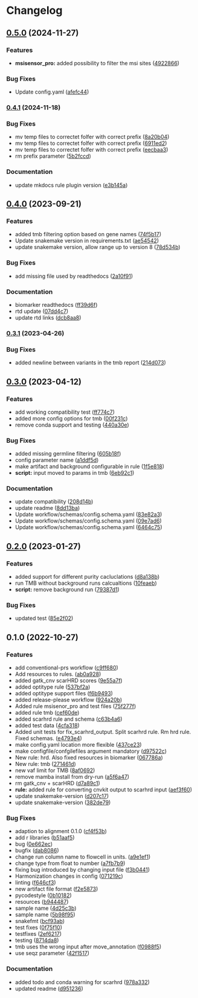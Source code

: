 # Changelog

## [0.5.0](https://www.github.com/hydra-genetics/biomarker/compare/v0.4.1...v0.5.0) (2024-11-27)


### Features

* **msisensor_pro:** added possibility to filter the msi sites ([4922866](https://www.github.com/hydra-genetics/biomarker/commit/4922866adcd1ef1b18978be95f00974bdb0be422))


### Bug Fixes

* Update config.yaml ([afefc44](https://www.github.com/hydra-genetics/biomarker/commit/afefc443f0c975fb44d82af792978533a7f54d26))

### [0.4.1](https://www.github.com/hydra-genetics/biomarker/compare/v0.4.0...v0.4.1) (2024-11-18)


### Bug Fixes

* mv temp files to correctet folfer with correct prefix ([8a20b04](https://www.github.com/hydra-genetics/biomarker/commit/8a20b04189945abeaaa042eb7149c234d97e4c38))
* mv temp files to correctet folfer with correct prefix ([6911ed2](https://www.github.com/hydra-genetics/biomarker/commit/6911ed28344e78a18d34c1e6d941b01a11b4ebce))
* mv temp files to correctet folfer with correct prefix ([eecbaa3](https://www.github.com/hydra-genetics/biomarker/commit/eecbaa37e2849411d20a741024745e31481407b0))
* rm prefix parameter ([5b2fccd](https://www.github.com/hydra-genetics/biomarker/commit/5b2fccd82e92fbb6f8c058b0a79a612cdca98afc))


### Documentation

* update mkdocs rule plugin version ([e3b145a](https://www.github.com/hydra-genetics/biomarker/commit/e3b145af042d49fd9cd66def455c8112556e8955))

## [0.4.0](https://www.github.com/hydra-genetics/biomarker/compare/v0.3.1...v0.4.0) (2023-09-21)


### Features

* added tmb filtering option based on gene names ([74f5b17](https://www.github.com/hydra-genetics/biomarker/commit/74f5b176e8e45ec44d964b0e5a85a2ffe777ebe1))
* Update snakemake version in requirements.txt ([ae54542](https://www.github.com/hydra-genetics/biomarker/commit/ae54542b5004d830c20075e5c5dd6dfad7ff13fb))
* update snakemake version, allow range up to version 8 ([78d534b](https://www.github.com/hydra-genetics/biomarker/commit/78d534b32af81ae83f15acc803014fc2f97aeab2))


### Bug Fixes

* add missing file used by readthedocs ([2a10f91](https://www.github.com/hydra-genetics/biomarker/commit/2a10f912e9407ab5c96813707c879a7d4e97f084))


### Documentation

* biomarker readthedocs ([ff39d6f](https://www.github.com/hydra-genetics/biomarker/commit/ff39d6f5d609f797ceb5271bbc12aa8a8df7bb5f))
* rtd update ([07dd4c7](https://www.github.com/hydra-genetics/biomarker/commit/07dd4c7c3df8365fe96fd4c30349465586a1c38b))
* update rtd links ([dcb8aa8](https://www.github.com/hydra-genetics/biomarker/commit/dcb8aa811ebaba0cff539be8f1bf146c5fefd4a9))

### [0.3.1](https://www.github.com/hydra-genetics/biomarker/compare/v0.3.0...v0.3.1) (2023-04-26)


### Bug Fixes

* added newline between variants in the tmb report ([214d073](https://www.github.com/hydra-genetics/biomarker/commit/214d0736ef6a36759e22574500dc509c918841c0))

## [0.3.0](https://www.github.com/hydra-genetics/biomarker/compare/v0.2.0...v0.3.0) (2023-04-12)


### Features

* add working compatibility test ([ff774c7](https://www.github.com/hydra-genetics/biomarker/commit/ff774c7621f03e5d370285c9423070db466c25c5))
* added more config options for tmb ([00f231c](https://www.github.com/hydra-genetics/biomarker/commit/00f231cbd9d368eb36bb10708aba5d9fcf8e1da1))
* remove conda support and testing ([440a30e](https://www.github.com/hydra-genetics/biomarker/commit/440a30ea208b3ab1db4ba68014142b314c2408bc))


### Bug Fixes

* added missing germline filtering ([605b18f](https://www.github.com/hydra-genetics/biomarker/commit/605b18f387549865c1f6acfd1e96ad832745c037))
* config parameter name ([a1ddf5d](https://www.github.com/hydra-genetics/biomarker/commit/a1ddf5da55b527894df9c8916f3131030a44306d))
* make artifact and background configurable in rule ([1f5e818](https://www.github.com/hydra-genetics/biomarker/commit/1f5e818bcf23bbebe7be40a9e7aaa6042525f38f))
* **script:** input moved to params in tmb ([6eb92c1](https://www.github.com/hydra-genetics/biomarker/commit/6eb92c1f9dadc44a3e52af2da65e4359444bf371))


### Documentation

* update compatibility ([208d14b](https://www.github.com/hydra-genetics/biomarker/commit/208d14bcc74ef71c6ab0500ae22e01506199c847))
* update readme ([8dd13ba](https://www.github.com/hydra-genetics/biomarker/commit/8dd13bac56ed63e8fff6c0107c9d3241b3b2012d))
* Update workflow/schemas/config.schema.yaml ([83e82a3](https://www.github.com/hydra-genetics/biomarker/commit/83e82a3e787a4fba9102e290f13244d8e7e81000))
* Update workflow/schemas/config.schema.yaml ([09e7ad6](https://www.github.com/hydra-genetics/biomarker/commit/09e7ad6a962370558dfc80d115a991f34c45e3bb))
* Update workflow/schemas/config.schema.yaml ([6464c75](https://www.github.com/hydra-genetics/biomarker/commit/6464c75cff642cbd5c9795cd54ca1a5f4e7098fa))

## [0.2.0](https://www.github.com/hydra-genetics/biomarker/compare/v0.1.0...v0.2.0) (2023-01-27)


### Features

* added support for different purity cacluclations ([d8a138b](https://www.github.com/hydra-genetics/biomarker/commit/d8a138b1a945d8abd5ac6a332fa6f3b83b5874e3))
* run TMB without background runs calcualtions ([10feaeb](https://www.github.com/hydra-genetics/biomarker/commit/10feaeb0ec573d4b77ed22789ac3d638821f55fa))
* **script:** remove background run ([79387d1](https://www.github.com/hydra-genetics/biomarker/commit/79387d114faa5194f9815443a50fbfea396fc6ed))


### Bug Fixes

* updated test ([85e2f02](https://www.github.com/hydra-genetics/biomarker/commit/85e2f02b5670ed4a06a36a405c00fcd1b1d5f8c8))

## 0.1.0 (2022-10-27)


### Features

* add conventional-prs workflow ([c9ff680](https://www.github.com/hydra-genetics/biomarker/commit/c9ff6809a6c5c2c65231cc4cb4939e7d9e2fb589))
* Add resources to rules. ([ab0a928](https://www.github.com/hydra-genetics/biomarker/commit/ab0a928631f34be77a48ac3f19a12297e793695e))
* added gatk_cnv scarHRD scores ([9e55a7f](https://www.github.com/hydra-genetics/biomarker/commit/9e55a7fef20c06a7d67b3387f55eb17dd3eaef40))
* added optitype rule ([537bf2a](https://www.github.com/hydra-genetics/biomarker/commit/537bf2a0a7db877ce31ce207b91173bebb3654d9))
* added optitype support files ([f6b9493](https://www.github.com/hydra-genetics/biomarker/commit/f6b94939ae98503b4e07e195a805e7206b4a744b))
* added release-please workflow ([924a20b](https://www.github.com/hydra-genetics/biomarker/commit/924a20b1841aae103f56bb16446f51ac1ab79fe8))
* Added rule msisenor_pro and test files ([75f277f](https://www.github.com/hydra-genetics/biomarker/commit/75f277f774d4966e7e8d2c7f264d9276171f8096))
* added rule tmb ([cef60de](https://www.github.com/hydra-genetics/biomarker/commit/cef60deb99c7d58e2ab367fc8bde67656f763ac4))
* added scarhrd rule and schema ([c63b4a6](https://www.github.com/hydra-genetics/biomarker/commit/c63b4a6b6ffb746deff4f3f9b82a0409aaabbf62))
* added test data ([4cfa318](https://www.github.com/hydra-genetics/biomarker/commit/4cfa318ff1d93807356f9fa2b25682fdae034e01))
* Added unit tests for fix_scarhrd_output. Split scarhrd rule. Rm hrd rule. Fixed schemas. ([e4793e4](https://www.github.com/hydra-genetics/biomarker/commit/e4793e4ea1d4d1d1388a3093701c74b7034e9c26))
* make config.yaml location more flexible ([437ce23](https://www.github.com/hydra-genetics/biomarker/commit/437ce23e42f2b576c7e6d0dbed71e38471c7cd8f))
* make configfile/confgilefiles argument mandatory ([d97522c](https://www.github.com/hydra-genetics/biomarker/commit/d97522cb22591cf242d70c4f056eb9e391da53b0))
* New rule: hrd. Also fixed resources in biomarker ([067786a](https://www.github.com/hydra-genetics/biomarker/commit/067786adfafaa6382e031304bfbd69acd07956e6))
* New rule: tmb ([271461d](https://www.github.com/hydra-genetics/biomarker/commit/271461dd889449f559f1fc9ec021d0843e41d3a9))
* new vaf limit for TMB ([8af0692](https://www.github.com/hydra-genetics/biomarker/commit/8af06924249b856fa05c5bff98de0b0aa5eb27d9))
* remove mamba install from dry-run ([a5f6a47](https://www.github.com/hydra-genetics/biomarker/commit/a5f6a471670ad4beed858edb3b4dee0cab8af074))
* rm gatk_cnv + scarHRD ([d7a89c1](https://www.github.com/hydra-genetics/biomarker/commit/d7a89c100f564202deb6596c0aa4dd11a3c65710))
* **rule:** added rule for converting cnvkit output to scarhrd input ([aef3f60](https://www.github.com/hydra-genetics/biomarker/commit/aef3f608d336e9d8a8dd573fa3465610b96a0bfa))
* update snakemake-version ([d207c17](https://www.github.com/hydra-genetics/biomarker/commit/d207c17f229bbb17557b573102fe7f6f54bff894))
* update snakemake-version ([382de79](https://www.github.com/hydra-genetics/biomarker/commit/382de7950bb6062c504a6b8b5d9c86fc337e2eec))


### Bug Fixes

* adaption to alignment 0.1.0 ([cf4f53b](https://www.github.com/hydra-genetics/biomarker/commit/cf4f53b54ceeccb58ea7b128d582c2576ecc8a0e))
* add r libraries ([b51aaf5](https://www.github.com/hydra-genetics/biomarker/commit/b51aaf571505e893f64e8ec58152a81bff157569))
* bug ([0e662ec](https://www.github.com/hydra-genetics/biomarker/commit/0e662ec2adb87cee2a45348ec6a58e067d1a85f8))
* bugfix ([dab8086](https://www.github.com/hydra-genetics/biomarker/commit/dab808607e6b7eaf425d2cd98db46cae9b7c9ccd))
* change run column name to flowcell in units. ([a9e1ef1](https://www.github.com/hydra-genetics/biomarker/commit/a9e1ef1c65dcb497138aac3ac0e58b9c872d8f7f))
* change type from float to number ([a7fb7b9](https://www.github.com/hydra-genetics/biomarker/commit/a7fb7b94a1aacdc03e7f7e949d8ad63dfac8be20))
* fixing bug introduced by changing input file ([f3b0441](https://www.github.com/hydra-genetics/biomarker/commit/f3b04418f8fa7053a9f2578acbd25fd2bc1b2af9))
* Harmonization changes in config ([071219c](https://www.github.com/hydra-genetics/biomarker/commit/071219cda6ba4736d6fe3a07d35fc0d09769ac31))
* linting ([f646cf3](https://www.github.com/hydra-genetics/biomarker/commit/f646cf33ba25cd6327bc244212ea7951263680b0))
* new artifact file format ([f2e5873](https://www.github.com/hydra-genetics/biomarker/commit/f2e58737eaf1136ab37d25aa3aa46297501702e7))
* pycodestyle ([0b10182](https://www.github.com/hydra-genetics/biomarker/commit/0b101823e816df6e7a7a40f6113dd151d83bebb4))
* resources ([b944487](https://www.github.com/hydra-genetics/biomarker/commit/b9444870e89809e02aed997289e5b926097a2765))
* sample name ([4d25c3b](https://www.github.com/hydra-genetics/biomarker/commit/4d25c3b44b06ee1b5646ce4e73c1732a19741880))
* sample name ([5b98f95](https://www.github.com/hydra-genetics/biomarker/commit/5b98f957a65c7ad2e698ba4e146e67eafcaf27cc))
* snakefmt ([bcf93ab](https://www.github.com/hydra-genetics/biomarker/commit/bcf93abc99442ad7974bb0e33e0332e3ce42c58d))
* test fixes ([0f75f10](https://www.github.com/hydra-genetics/biomarker/commit/0f75f102d64105ae5af8696073b84983faaf267c))
* testfixes ([2ef6217](https://www.github.com/hydra-genetics/biomarker/commit/2ef62170000f9d7c4ba20f34e94e4d4f7f029985))
* testing ([8714da8](https://www.github.com/hydra-genetics/biomarker/commit/8714da8e3ac44efecfd34ed55137ee1732f11568))
* tmb uses the wrong input after move_annotation ([f0988f5](https://www.github.com/hydra-genetics/biomarker/commit/f0988f527b977251f9af55f0034287397a79fea5))
* use seqz parameter ([42f1517](https://www.github.com/hydra-genetics/biomarker/commit/42f1517e6bfac5fedab06e91d1a64d8c10577268))


### Documentation

* added todo and conda warning for scarhrd ([978a332](https://www.github.com/hydra-genetics/biomarker/commit/978a3320fd17b23ac56a225e037cc9f994805994))
* updated readme ([d951236](https://www.github.com/hydra-genetics/biomarker/commit/d951236b42cf6e2054ab2e041661370ec1b240bb))
